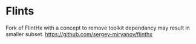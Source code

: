 # Flints

Fork of FlintHx with a concept to remove toolkit dependancy may result in smaller subset.
https://github.com/sergey-miryanov/flinthx
